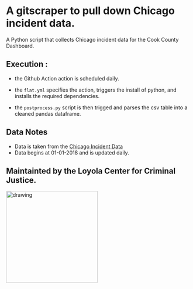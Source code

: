 # A gitscraper to pull down Chicago incident data.

A Python script that collects Chicago incident data for the Cook County Dashboard.



## Execution :

- the Github Action action is scheduled daily.

- the `flat.yml` specifies the action, triggers the install of python, and installs the required dependencies. 

- the `postprocess.py` script is then trigged and parses the csv table into a cleaned pandas dataframe.
  
## Data Notes

- Data is taken from the [Chicago Incident Data]([https://www.cookcountysheriffil.gov/jail-population-data/](https://data.cityofchicago.org/Public-Safety/Crimes-2001-to-Present/ijzp-q8t2/about_data))
- Data begins at 01-01-2018 and is updated daily.


## Maintainted by the Loyola Center for Criminal Justice.

<img src="https://loyolaccj.org/static/images/ccj-loyola-black.svg" alt="drawing" width="250"/> 

